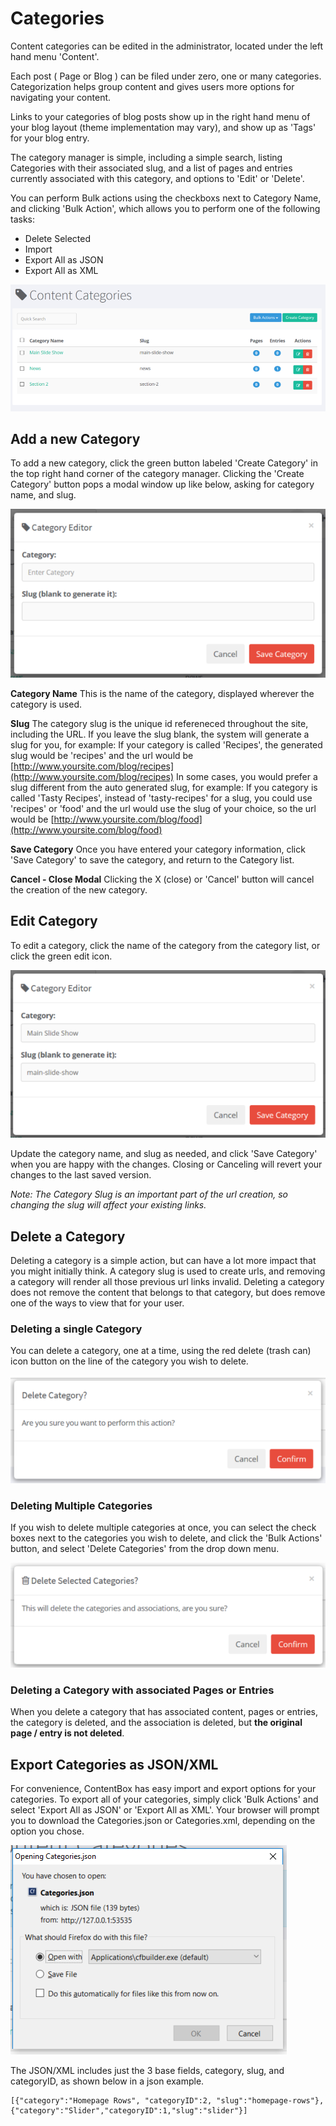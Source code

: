 # Categories

Content categories can be edited in the administrator, located under the left hand menu 'Content'.

Each post \( Page or Blog \) can be filed under zero, one or many categories. Categorization helps group content and gives users more options for navigating your content.

Links to your categories of blog posts show up in the right hand menu of your blog layout \(theme implementation may vary\), and show up as 'Tags' for your blog entry.

The category manager is simple, including a simple search, listing Categories with their associated slug, and a list of pages and entries currently associated with this category, and options to 'Edit' or 'Delete'.

You can perform Bulk actions using the checkboxs next to Category Name, and clicking 'Bulk Action', which allows you to perform one of the following tasks:

* Delete Selected
* Import
* Export All as JSON
* Export All as XML

![Content Categories - Screenshot of the UI for Content Categories](../../../../.gitbook/assets/categorylist.png)

## Add a new Category

To add a new category, click the green button labeled 'Create Category' in the top right hand corner of the category manager. Clicking the 'Create Category' button pops a modal window up like below, asking for category name, and slug.

![User Interface for Adding a Content Category, including a Category Name and Slug](../../../../.gitbook/assets/addcategory.png)

**Category Name** This is the name of the category, displayed wherever the category is used.

**Slug** The category slug is the unique id refereneced throughout the site, including the URL. If you leave the slug blank, the system will generate a slug for you, for example: If your category is called 'Recipes', the generated slug would be 'recipes' and the url would be [http://www.yoursite.com/blog/recipes](http://www.yoursite.com/blog/recipes) In some cases, you would prefer a slug different from the auto generated slug, for example: If you category is called 'Tasty Recipes', instead of 'tasty-recipes' for a slug, you could use 'recipes' or 'food' and the url would use the slug of your choice, so the url would be [http://www.yoursite.com/blog/food](http://www.yoursite.com/blog/food)

**Save Category** Once you have entered your category information, click 'Save Category' to save the category, and return to the Category list.

**Cancel - Close Modal** Clicking the X \(close\) or 'Cancel' button will cancel the creation of the new category.

## Edit Category

To edit a category, click the name of the category from the category list, or click the green edit icon.

![User Interface for Adding a Content Category, including a Category Name and Slug](../../../../.gitbook/assets/editcategory.png)

Update the category name, and slug as needed, and click 'Save Category' when you are happy with the changes. Closing or Canceling will revert your changes to the last saved version.

_Note: The Category Slug is an important part of the url creation, so changing the slug will affect your existing links._

## Delete a Category

Deleting a category is a simple action, but can have a lot more impact that you might initially think. A category slug is used to create urls, and removing a category will render all those previous url links invalid. Deleting a category does not remove the content that belongs to that category, but does remove one of the ways to view that for your user.

### Deleting a single Category

You can delete a category, one at a time, using the red delete \(trash can\) icon button on the line of the category you wish to delete.

![User Interface for Deleting a Content Category, including a confirmation window for safety](../../../../.gitbook/assets/confirmdeletecategory.png)

### Deleting Multiple Categories

If you wish to delete multiple categories at once, you can select the check boxes next to the categories you wish to delete, and click the 'Bulk Actions' button, and select 'Delete Categories' from the drop down menu.

![User Interface for Deleting a Content Category, including a confirmation window for safety](../../../../.gitbook/assets/confirmdeletebulkcategory.png)

### Deleting a Category with associated Pages or Entries

When you delete a category that has associated content, pages or entries, the category is deleted, and the association is deleted, but **the original page / entry is not deleted**.

## Export Categories as JSON/XML

For convenience, ContentBox has easy import and export options for your categories. To export all of your categories, simply click 'Bulk Actions' and select 'Export All as JSON' or 'Export All as XML'. Your browser will prompt you to download the Categories.json or Categories.xml, depending on the option you chose.

![Screenshot of the download json prompt when exporting a JSON file](../../../../.gitbook/assets/exportcategories.png)

The JSON/XML includes just the 3 base fields, category, slug, and categoryID, as shown below in a json example.

```text
[{"category":"Homepage Rows", "categoryID":2, "slug":"homepage-rows"},{"category":"Slider","categoryID":1,"slug":"slider"}]
```


